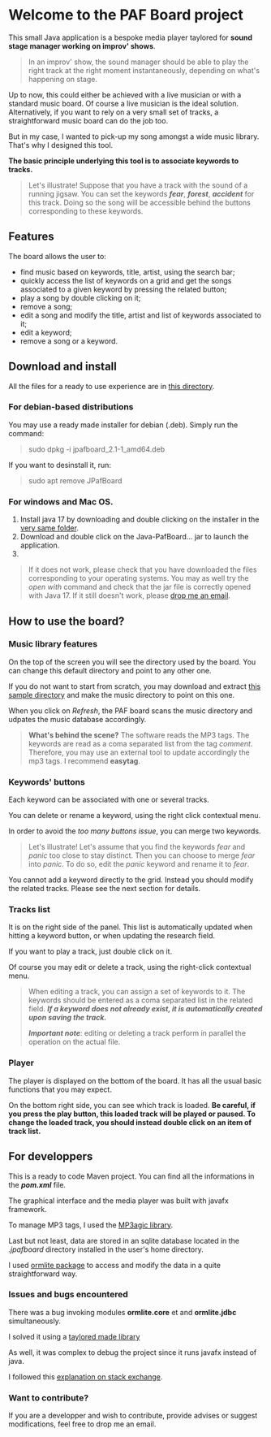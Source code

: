 # Welcome to the PAF Board project
This small Java application is a bespoke media player taylored for **sound stage manager working on improv' shows**.

> In an improv' show, the sound manager should be able to play the right track at the right moment instantaneously, depending on what's happening on stage.

Up to now, this could either be achieved with a live musician or with a standard music board. Of course a live musician is the ideal solution.  Alternatively, if you want to rely on a very small set of tracks, a straightforward music board can do the job too.
 
 But in my case, I wanted to pick-up my song amongst a wide music library. That's why I designed this tool. 
 
 **The basic principle underlying this tool is to associate keywords to tracks.**
 
 > Let's illustrate! Suppose that you have a track with the sound of a running jigsaw. You can set the keywords ***fear***, ***forest***, ***accident*** for this track. Doing so the song will be accessible behind the buttons corresponding to these keywords.  
 
 ## Features
 
 The board allows the user to:
 * find music based on keywords, title, artist, using the search bar;
 * quickly access the list of keywords on a grid and get the songs associated to a given keyword by pressing the related button;
 * play a song by double clicking on it;
 * remove a song;
 *  edit a song and modify the title, artist and list of keywords associated to it;
 * edit a keyword;
 * remove a song or a keyword.
> 
## Download and install

All the files for a ready to use experience are in [this directory](/installers).

### For debian-based distributions
You may use a ready made installer for debian (.deb). Simply run the command:

> sudo dpkg -i jpafboard_2.1-1_amd64.deb

If you want to desinstall it, run:

> sudo apt remove JPafBoard

### For windows and Mac OS.

 1. Install java 17 by downloading and double clicking on the installer in the [very same folder](/installers).
2. Download and double click on the Java-PafBoard... jar to launch the application.
3. 
> If it does not work, please check that you have downloaded the files corresponding to your operating systems.
> You may as well try the *open with* command and check that the jar file is correctly opened with Java 17.
> If it still doesn't work, please [drop me an email](mailto:fournip1@hotmail.com).

## How to use the board?
### Music library features

On the top of the screen you will see the directory used by the board. You can change this default directory and point to any other one. 

If you do not want to start from scratch, you may download and extract [this sample directory](/installers/sample.zip) and make the music directory to point on this one.

When you click on *Refresh*, the PAF board scans the music directory and udpates the music database accordingly.

> **What's behind the scene?**
> The software reads the MP3 tags. The keywords are read as a coma separated list from the tag *comment*. Therefore, you may use an external tool to update accordingly the mp3 tags. I recommend **easytag**.

### Keywords' buttons

Each keyword can be associated with one or several tracks.

You can delete or rename a keyword, using the right click contextual menu.

In order to avoid the *too many buttons issue*, you can merge two keywords.

> Let's illustrate! Let's assume that you find the keywords *fear* and *panic* too close to stay distinct. Then you can choose to merge *fear* into *panic*. To do so, edit the *panic* keyword and rename it to *fear*.

You cannot add a keyword directly to the grid. Instead you should modify the related tracks. Please see the next section for details.

### Tracks list

It is on the right side of the panel. This list is automatically updated when hitting a keyword button, or when updating the research field.

If you want to play a track, just double click on it.

Of course you may edit or delete a track, using the right-click contextual menu.

> When editing a track, you can assign a set of keywords to it. The keywords should be entered as a coma separated list in the related field. ***If a keyword does not already exist, it is automatically created upon saving the track.***
> 
> ***Important note***: editing or deleting a track perform in parallel the operation on the actual file. 

### Player

The player is displayed on the bottom of the board. It has all the usual basic functions that you may expect. 

On the bottom right side, you can see which track is loaded. **Be careful, if you press the play button, this loaded track will be played or paused. To change the loaded track, you should instead double click on an item of track list.**

## For developpers

This is a ready to code Maven project. You can find all the informations in the ***pom.xml*** file.

The graphical interface and the media player was built with javafx framework.

To manage MP3 tags, I used the [MP3agic library](https://github.com/mpatric/mp3agic).

Last but not least, data are stored in an sqlite database located in the *.jpafboard* directory installed in the user's home directory. 

I used [ormlite package](https://ormlite.com/) to access and modify the data in a quite straightforward way.

### Issues and bugs encountered

There was a bug invoking modules **ormlite.core** et and **ormlite.jdbc** simultaneously.

I solved it using a [taylored made library](https://jitpack.io/#com.gitlab.grrfe/ormlitebuild/5.1.1)

As well, it was complex to debug the project since it runs javafx instead of java.

I followed this [explanation on stack exchange](https://stackoverflow.com/questions/56197372/i-cant-debug-an-application-using-netbeans-11-with-javafx-12/56207033#56207033).

### Want to contribute?

If you are a developper and wish to contribute, provide advises or suggest modifications, feel free to drop me an email.
<!--stackedit_data:
eyJoaXN0b3J5IjpbMTgxNjY1MDAzOCwzMDAwMTcyMzcsNjEzNz
g1NTAwLC0xMjcxMDY5NTMxLDk4Mzc0OTkzMCwxOTk0NzE0MzA0
LDQ4NDkxMjczMV19
-->